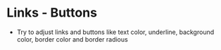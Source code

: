 # Links - Buttons
- Try to adjust links and buttons like text color, underline, background color, border color and border radious
